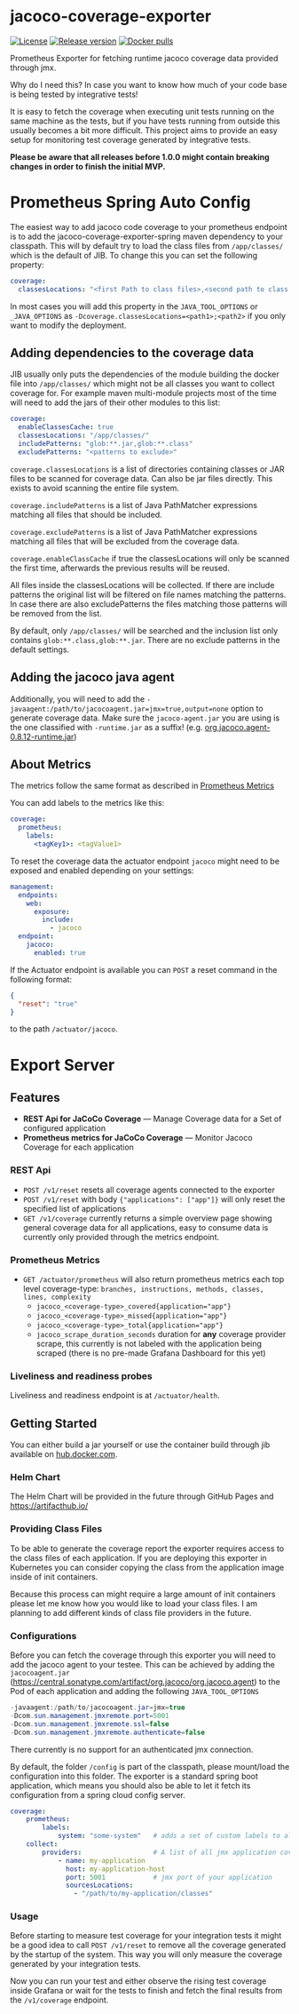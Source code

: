# jacoco-coverage-exporter
[![License](https://img.shields.io/badge/License-Apache%202.0-blue.svg)](https://github.com/mrcdnk/jacoco-coverage-exporter/blob/master/LICENSE)
[![Release version](https://img.shields.io/github/v/release/mrcdnk/jacoco-coverage-exporter)](https://github.com/mrcdnk/jacoco-coverage-exporter/releases)
[![Docker pulls](https://img.shields.io/docker/pulls/mrcdnk/jacoco-coverage-exporter)](https://hub.docker.com/r/mrcdnk/jacoco-coverage-exporter)

Prometheus Exporter for fetching runtime jacoco coverage data provided through jmx.


Why do I need this? In case you want to know how much of your code base is being tested by integrative tests! 

It is easy to fetch the coverage when executing unit tests running on the same machine as the tests, but if you have tests running from outside this usually becomes a bit more difficult.
This project aims to provide an easy setup for monitoring test coverage generated by integrative tests.


**Please be aware that all releases before 1.0.0 might contain breaking changes in order to finish the initial MVP.**

# Prometheus Spring Auto Config

The easiest way to add jacoco code coverage to your prometheus endpoint is to add the jacoco-coverage-exporter-spring maven dependency to your classpath.
This will by default try to load the class files from `/app/classes/` which is the default of JIB. To change this you can set the following property:

```Yaml
coverage:
  classesLocations: "<first Path to class files>,<second path to class files>"
```
In most cases you will add this property in the `JAVA_TOOL_OPTIONS` or `_JAVA_OPTIONS` as `-Dcoverage.classesLocations=<path1>;<path2>` if you only want to modify the deployment.

## Adding dependencies to the coverage data
JIB usually only puts the dependencies of the module building the docker file into `/app/classes/` which might not be all classes you want to collect coverage for.
For example maven multi-module projects most of the time will need to add the jars of their other modules to this list:

```Yaml
coverage:
  enableClassesCache: true
  classesLocations: "/app/classes/"
  includePatterns: "glob:**.jar,glob:**.class"
  excludePatterns: "<patterns to exclude>"
```

`coverage.classesLocations` is a list of directories containing classes or JAR files to be scanned for coverage data. Can also be jar files directly. This exists to avoid scanning the entire file system.

`coverage.includePatterns` is a list of Java PathMatcher expressions matching all files that should be included.

`coverage.excludePatterns` is a list of Java PathMatcher expressions matching all files that will be excluded from the coverage data.

`coverage.enableClassCache` if true the classesLocations will only be scanned the first time, afterwards the previous results will be reused.

All files inside the classesLocations will be collected. If there are include patterns the original list will be filtered on file names matching the patterns. In case there are also excludePatterns the files matching those patterns will be removed from the list.

By default, only `/app/classes/` will be searched and the inclusion list only contains `glob:**.class,glob:**.jar`. There are no exclude patterns in the default settings.

## Adding the jacoco java agent

Additionally, you will need to add the `-javaagent:/path/to/jacocoagent.jar=jmx=true,output=none` option to generate coverage data.
Make sure the `jacoco-agent.jar` you are using is the one classified with `-runtime.jar` as a suffix! (e.g. [org.jacoco.agent-0.8.12-runtime.jar](https://repo1.maven.org/maven2/org/jacoco/org.jacoco.agent/0.8.12/org.jacoco.agent-0.8.12-runtime.jar))


## About Metrics
The metrics follow the same format as described in [Prometheus Metrics](#prometheus-metrics)

You can add labels to the metrics like this:

```Yaml
coverage:
  prometheus:
    labels:
      <tagKey1>: <tagValue1>
```

To reset the coverage data the actuator endpoint `jacoco` might need to be exposed and enabled depending on your settings:

```Yaml
management:
  endpoints:
    web:
      exposure:
        include:
          - jacoco
  endpoint:
    jacoco:
      enabled: true
```
If the Actuator endpoint is available you can `POST` a reset command in the following format:

```Json
{
  "reset": "true"
}
```

to the path `/actuator/jacoco`.

# Export Server

## Features
* **REST Api for JaCoCo Coverage** — Manage Coverage data for a Set of configured application
* **Prometheus metrics for JaCoCo Coverage** — Monitor Jacoco Coverage for each application

### REST Api
* `POST /v1/reset` resets all coverage agents connected to the exporter
* `POST /v1/reset` with body `{"applications": ["app"]}` will only reset the specified list of applications
* `GET /v1/coverage` currently returns a simple overview page showing general coverage data for all applications, easy to consume data is currently only provided through the metrics endpoint.

### Prometheus Metrics

* `GET /actuator/prometheus` will also return prometheus metrics each top level coverage-type: `branches, instructions, methods, classes, lines, complexity`
  * `jacoco_<coverage-type>_covered{application="app"}`
  * `jacoco_<coverage-type>_missed{application="app"}`
  * `jacoco_<coverage-type>_total{application="app"}`
  * `jacoco_scrape_duration_seconds` duration for **any** coverage provider scrape, this currently is not labeled with the application being scraped
(there is no pre-made Grafana Dashboard for this yet)

### Liveliness and readiness probes
Liveliness and readiness endpoint is at `/actuator/health`.

## Getting Started

You can either build a jar yourself or use the container build through jib available on [hub.docker.com](https://hub.docker.com/r/mrcdnk/jacoco-coverage-exporter). 

### Helm Chart

The Helm Chart will be provided in the future through GitHub Pages and https://artifacthub.io/

### Providing Class Files

To be able to generate the coverage report the exporter requires access to the class files of each application.
If you are deploying this exporter in Kubernetes you can consider copying the class from the application image inside of init containers.

Because this process can might require a large amount of init containers please let me know how you would like to load your class files. 
I am planning to add different kinds of class file providers in the future.

### Configurations

Before you can fetch the coverage through this exporter you will need to add the jacoco agent to your testee. 
This can be achieved by adding the `jacocoagent.jar` (https://central.sonatype.com/artifact/org.jacoco/org.jacoco.agent) to the Pod of each application and adding the following `JAVA_TOOL_OPTIONS`

```Java
-javaagent:/path/to/jacocoagent.jar=jmx=true 
-Dcom.sun.management.jmxremote.port=5001 
-Dcom.sun.management.jmxremote.ssl=false 
-Dcom.sun.management.jmxremote.authenticate=false
```

There currently is no support for an authenticated jmx connection.

By default, the folder `/config` is part of the classpath, please mount/load the configuration into this folder.
The exporter is a standard spring boot application, which means you should also be able to let it fetch its configuration from a spring cloud config server.

```YAML
coverage: 
    prometheus:
        labels:
            system: "some-system"   # adds a set of custom labels to all jacoco metrics
    collect:
        providers:                  # A list of all jmx application coverage providers
            - name: my-application
              host: my-application-host
              port: 5001            # jmx port of your application
              sourcesLocations:
                - "/path/to/my-application/classes"
```

### Usage

Before starting to measure test coverage for your integration tests it might be a good idea to call `POST /v1/reset` to remove all the coverage generated by the startup of the system.
This way you will only measure the coverage generated by your integration tests.

Now you can run your test and either observe the rising test coverage inside Grafana or wait for the tests to finish and fetch the final results from the `/v1/coverage` endpoint.
